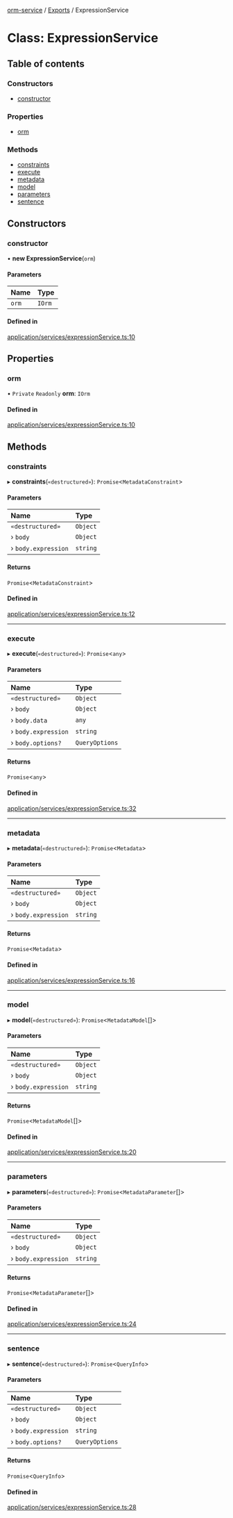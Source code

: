 [orm-service](../README.md) / [Exports](../modules.md) / ExpressionService

# Class: ExpressionService

## Table of contents

### Constructors

- [constructor](ExpressionService.md#constructor)

### Properties

- [orm](ExpressionService.md#orm)

### Methods

- [constraints](ExpressionService.md#constraints)
- [execute](ExpressionService.md#execute)
- [metadata](ExpressionService.md#metadata)
- [model](ExpressionService.md#model)
- [parameters](ExpressionService.md#parameters)
- [sentence](ExpressionService.md#sentence)

## Constructors

### constructor

• **new ExpressionService**(`orm`)

#### Parameters

| Name | Type |
| :------ | :------ |
| `orm` | `IOrm` |

#### Defined in

[application/services/expressionService.ts:10](https://github.com/FlavioLionelRita/lambdaorm-svc/blob/98c9b6e/src/lib/application/services/expressionService.ts#L10)

## Properties

### orm

• `Private` `Readonly` **orm**: `IOrm`

#### Defined in

[application/services/expressionService.ts:10](https://github.com/FlavioLionelRita/lambdaorm-svc/blob/98c9b6e/src/lib/application/services/expressionService.ts#L10)

## Methods

### constraints

▸ **constraints**(`«destructured»`): `Promise`<`MetadataConstraint`\>

#### Parameters

| Name | Type |
| :------ | :------ |
| `«destructured»` | `Object` |
| › `body` | `Object` |
| › `body.expression` | `string` |

#### Returns

`Promise`<`MetadataConstraint`\>

#### Defined in

[application/services/expressionService.ts:12](https://github.com/FlavioLionelRita/lambdaorm-svc/blob/98c9b6e/src/lib/application/services/expressionService.ts#L12)

___

### execute

▸ **execute**(`«destructured»`): `Promise`<`any`\>

#### Parameters

| Name | Type |
| :------ | :------ |
| `«destructured»` | `Object` |
| › `body` | `Object` |
| › `body.data` | `any` |
| › `body.expression` | `string` |
| › `body.options?` | `QueryOptions` |

#### Returns

`Promise`<`any`\>

#### Defined in

[application/services/expressionService.ts:32](https://github.com/FlavioLionelRita/lambdaorm-svc/blob/98c9b6e/src/lib/application/services/expressionService.ts#L32)

___

### metadata

▸ **metadata**(`«destructured»`): `Promise`<`Metadata`\>

#### Parameters

| Name | Type |
| :------ | :------ |
| `«destructured»` | `Object` |
| › `body` | `Object` |
| › `body.expression` | `string` |

#### Returns

`Promise`<`Metadata`\>

#### Defined in

[application/services/expressionService.ts:16](https://github.com/FlavioLionelRita/lambdaorm-svc/blob/98c9b6e/src/lib/application/services/expressionService.ts#L16)

___

### model

▸ **model**(`«destructured»`): `Promise`<`MetadataModel`[]\>

#### Parameters

| Name | Type |
| :------ | :------ |
| `«destructured»` | `Object` |
| › `body` | `Object` |
| › `body.expression` | `string` |

#### Returns

`Promise`<`MetadataModel`[]\>

#### Defined in

[application/services/expressionService.ts:20](https://github.com/FlavioLionelRita/lambdaorm-svc/blob/98c9b6e/src/lib/application/services/expressionService.ts#L20)

___

### parameters

▸ **parameters**(`«destructured»`): `Promise`<`MetadataParameter`[]\>

#### Parameters

| Name | Type |
| :------ | :------ |
| `«destructured»` | `Object` |
| › `body` | `Object` |
| › `body.expression` | `string` |

#### Returns

`Promise`<`MetadataParameter`[]\>

#### Defined in

[application/services/expressionService.ts:24](https://github.com/FlavioLionelRita/lambdaorm-svc/blob/98c9b6e/src/lib/application/services/expressionService.ts#L24)

___

### sentence

▸ **sentence**(`«destructured»`): `Promise`<`QueryInfo`\>

#### Parameters

| Name | Type |
| :------ | :------ |
| `«destructured»` | `Object` |
| › `body` | `Object` |
| › `body.expression` | `string` |
| › `body.options?` | `QueryOptions` |

#### Returns

`Promise`<`QueryInfo`\>

#### Defined in

[application/services/expressionService.ts:28](https://github.com/FlavioLionelRita/lambdaorm-svc/blob/98c9b6e/src/lib/application/services/expressionService.ts#L28)
